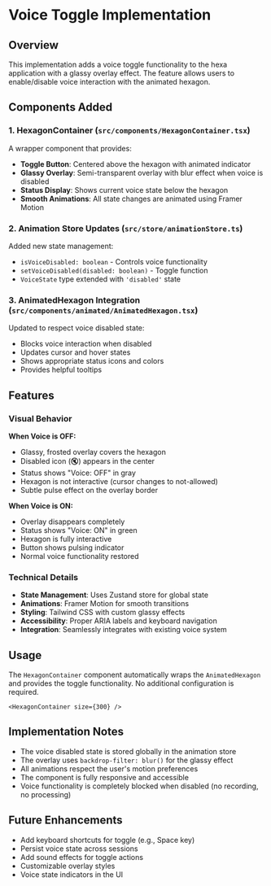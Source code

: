 # Voice Toggle Implementation

## Overview

This implementation adds a voice toggle functionality to the hexa application with a glassy overlay effect. The feature allows users to enable/disable voice interaction with the animated hexagon.

## Components Added

### 1. HexagonContainer (`src/components/HexagonContainer.tsx`)

A wrapper component that provides:
- **Toggle Button**: Centered above the hexagon with animated indicator
- **Glassy Overlay**: Semi-transparent overlay with blur effect when voice is disabled
- **Status Display**: Shows current voice state below the hexagon
- **Smooth Animations**: All state changes are animated using Framer Motion

### 2. Animation Store Updates (`src/store/animationStore.ts`)

Added new state management:
- `isVoiceDisabled: boolean` - Controls voice functionality
- `setVoiceDisabled(disabled: boolean)` - Toggle function
- `VoiceState` type extended with `'disabled'` state

### 3. AnimatedHexagon Integration (`src/components/animated/AnimatedHexagon.tsx`)

Updated to respect voice disabled state:
- Blocks voice interaction when disabled
- Updates cursor and hover states
- Shows appropriate status icons and colors
- Provides helpful tooltips

## Features

### Visual Behavior

**When Voice is OFF:**
- Glassy, frosted overlay covers the hexagon
- Disabled icon (🔇) appears in the center
- Status shows "Voice: OFF" in gray
- Hexagon is not interactive (cursor changes to not-allowed)
- Subtle pulse effect on the overlay border

**When Voice is ON:**
- Overlay disappears completely
- Status shows "Voice: ON" in green
- Hexagon is fully interactive
- Button shows pulsing indicator
- Normal voice functionality restored

### Technical Details

- **State Management**: Uses Zustand store for global state
- **Animations**: Framer Motion for smooth transitions
- **Styling**: Tailwind CSS with custom glassy effects
- **Accessibility**: Proper ARIA labels and keyboard navigation
- **Integration**: Seamlessly integrates with existing voice system

## Usage

The `HexagonContainer` component automatically wraps the `AnimatedHexagon` and provides the toggle functionality. No additional configuration is required.

```tsx
<HexagonContainer size={300} />
```

## Implementation Notes

- The voice disabled state is stored globally in the animation store
- The overlay uses `backdrop-filter: blur()` for the glassy effect
- All animations respect the user's motion preferences
- The component is fully responsive and accessible
- Voice functionality is completely blocked when disabled (no recording, no processing)

## Future Enhancements

- Add keyboard shortcuts for toggle (e.g., Space key)
- Persist voice state across sessions
- Add sound effects for toggle actions
- Customizable overlay styles
- Voice state indicators in the UI
